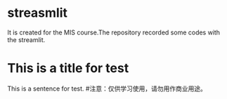 # streasmlit
It is created for the MIS course.The repository recorded some codes with the streamlit.
# This is a title for test
This is a sentence for test.
#注意：仅供学习使用，请勿用作商业用途。
